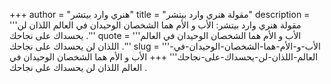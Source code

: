+++
author = "هنري وارد بيتشر"
title = "مقولة هنري وارد بيتشر"
description = '''مقولة هنري وارد بيتشر: الأب و الأم هما الشخصان الوحيدان في العالم اللذان لن يحسداك على نجاحك .'''
quote = '''الأب و الأم هما الشخصان الوحيدان في العالم اللذان لن يحسداك على نجاحك .'''
slug = '''الأب-و-الأم-هما-الشخصان-الوحيدان-في-العالم-اللذان-لن-يحسداك-على-نجاحك'''
+++
الأب و الأم هما الشخصان الوحيدان في العالم اللذان لن يحسداك على نجاحك .
